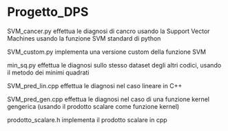 # Progetto_DPS

SVM_cancer.py effettua le diagnosi di cancro usando la Support Vector Machines usando la funzione SVM standard di python

SVM_custom.py implementa una versione custom della funzione SVM

min_sq.py effettua le diagnosi sullo stesso dataset degli altri codici, usando il metodo dei minimi quadrati

SVM_pred_lin.cpp effettua le diagnosi nel caso lineare in C++

SVM_pred_gen.cpp effettua le diagnosi nel caso di una funzione kernel gengerica (usando il prodotto scalare come funzione kernel)

prodotto_scalare.h implementa il prodotto scalare in cpp

